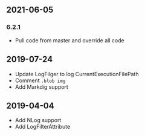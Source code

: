 ﻿## 2021-06-05
### 6.2.1
- Pull code from master and override all code
## 2019-07-24

- Update LogFilger to log CurrentExecutionFilePath
- Comment `.blob img`
- Add Markdig support

## 2019-04-04
- Add NLog support
- Add LogFilterAttribute